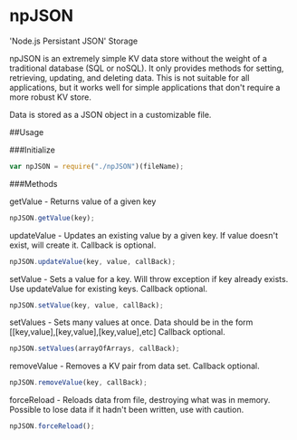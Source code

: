 npJSON
======

'Node.js Persistant JSON' Storage

npJSON is an extremely simple KV data store without the weight of a traditional database (SQL or noSQL). It only provides methods for setting, retrieving, updating, and deleting data. This is not suitable for all applications, but it works well for simple applications that don't require a more robust KV store.

Data is stored as a JSON object in a customizable file.

##Usage

###Initialize

``` js
var npJSON = require("./npJSON")(fileName);
```

###Methods

getValue - Returns value of a given key

``` js
npJSON.getValue(key);
```

updateValue - Updates an existing value by a given key. If value doesn't exist, will create it. Callback is optional.

``` js
npJSON.updateValue(key, value, callBack);
```

setValue - Sets a value for a key. Will throw exception if key already exists. Use updateValue for existing keys. Callback optional.

``` js
npJSON.setValue(key, value, callBack);
```

setValues - Sets many values at once. Data should be in the form [[key,value],[key,value],[key,value],etc] Callback optional.

``` js
npJSON.setValues(arrayOfArrays, callBack);
```

removeValue - Removes a KV pair from data set. Callback optional.

``` js
npJSON.removeValue(key, callBack);
```

forceReload - Reloads data from file, destroying what was in memory. Possible to lose data if it hadn't been written, use with caution.

``` js
npJSON.forceReload();
```